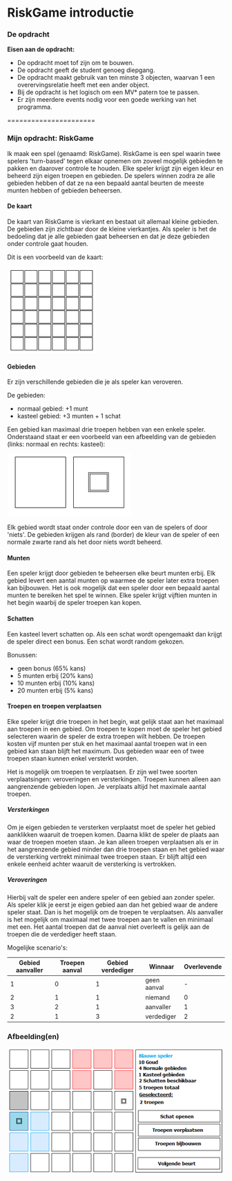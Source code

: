RiskGame introductie
======================

### De opdracht
**Eisen aan de opdracht:**
- De opdracht moet tof zijn om te bouwen.	
- De opdracht geeft de student genoeg diepgang.	
- De opdracht maakt gebruik van ten minste 3 objecten, waarvan 1 een overervingsrelatie heeft met een ander object.	
- Bij de opdracht is het logisch om een MV* patern toe te passen.	
- Er zijn meerdere events nodig voor een goede werking van het programma.

======================

### Mijn opdracht: RiskGame
Ik maak een spel (genaamd: RiskGame). 
RiskGame is een spel waarin twee spelers 'turn-based' tegen elkaar opnemen om zoveel mogelijk gebieden te pakken en daarover controle te houden.
Elke speler krijgt zijn eigen kleur en beheerd zijn eigen troepen en gebieden.
De spelers winnen zodra ze alle gebieden hebben of dat ze na een bepaald aantal beurten de meeste munten hebben of gebieden beheersen.

#### De kaart
De kaart van RiskGame is vierkant en bestaat uit allemaal kleine gebieden.
De gebieden zijn zichtbaar door de kleine vierkantjes.
Als speler is het de bedoeling dat je alle gebieden gaat beheersen en dat je deze gebieden onder controle gaat houden.

Dit is een voorbeeld van de kaart:

![kaart RiskGame](https://raw.githubusercontent.com/SEALdvd/FED01_0846138_RiskGame/master/Overige_bestanden/res/kaart.png "Kaart RiskGame")

#### Gebieden
Er zijn verschillende gebieden die je als speler kan veroveren.

De gebieden:
- normaal gebied: +1 munt
- kasteel gebied: +3 munten + 1 schat

Een gebied kan maximaal drie troepen hebben van een enkele speler.
Onderstaand staat er een voorbeeld van een afbeelding van de gebieden (links: normaal en rechts: kasteel):

![gebieden RiskGame](https://raw.githubusercontent.com/SEALdvd/FED01_0846138_RiskGame/master/Overige_bestanden/res/gebieden.png "Gebieden RiskGame")

Elk gebied wordt staat onder controle door een van de spelers of door 'niets'.
De gebieden krijgen als rand (border) de kleur van de speler of een normale zwarte rand als het door niets wordt beheerd.

#### Munten
Een speler krijgt door gebieden te beheersen elke beurt munten erbij.
Elk gebied levert een aantal munten op waarmee de speler later extra troepen kan bijbouwen.
Het is ook mogelijk dat een speler door een bepaald aantal munten te bereiken het spel te winnen.
Elke speler krijgt vijftien munten in het begin waarbij de speler troepen kan kopen.

#### Schatten
Een kasteel levert schatten op.
Als een schat wordt opengemaakt dan krijgt de speler direct een bonus.
Een schat wordt random gekozen.

Bonussen:
- geen bonus (65% kans)
- 5 munten erbij (20% kans)
- 10 munten erbij (10% kans)
- 20 munten erbij (5% kans)

#### Troepen en troepen verplaatsen
Elke speler krijgt drie troepen in het begin, wat gelijk staat aan het maximaal aan troepen in een gebied.
Om troepen te kopen moet de speler het gebied selecteren waarin de speler de extra troepen wilt hebben.
De troepen kosten vijf munten per stuk en het maximaal aantal troepen wat in een gebied kan staan blijft het maximum.
Dus gebieden waar een of twee troepen staan kunnen enkel versterkt worden.

Het is mogelijk om troepen te verplaatsen. Er zijn wel twee soorten verplaatsingen: veroveringen en versterkingen.
Troepen kunnen alleen aan aangrenzende gebieden lopen.
Je verplaats altijd het maximale aantal troepen.

##### Versterkingen
Om je eigen gebieden te versterken verplaatst moet de speler het gebied aanklikken waaruit de troepen komen.
Daarna klikt de speler de plaats aan waar de troepen moeten staan. 
Je kan alleen troepen verplaatsen als er in het aangrenzende gebied minder dan drie troepen staan en het gebied waar de versterking vertrekt minimaal twee troepen staan.
Er blijft altijd een enkele eenheid achter waaruit de versterking is vertrokken.

##### Veroveringen
Hierbij valt de speler een andere speler of een gebied aan zonder speler.
Als speler klik je eerst je eigen gebied aan dan het gebied waar de andere speler staat.
Dan is het mogelijk om de troepen te verplaatsen.
Als aanvaller is het mogelijk om maximaal met twee troepen aan te vallen en minimaal met een.
Het aantal troepen dat de aanval niet overleeft is gelijk aan de troepen die de verdediger heeft staan.

Mogelijke scenario's:

| Gebied aanvaller | Troepen aanval | Gebied verdediger | Winnaar     | Overlevende |
|------------------|----------------|-------------------|-------------|-------------|
| 1                | 0              | 1                 | geen aanval | -           |
| 2                | 1              | 1                 | niemand     | 0           |
| 3                | 2              | 1                 | aanvaller   | 1           |
| 2                | 1              | 3                 | verdediger  | 2           |

### Afbeelding(en)
![RiskGame gameplay](https://raw.githubusercontent.com/SEALdvd/FED01_0846138_RiskGame/master/Overige_bestanden/res/voorbeeldGame.png "RiskGame gameplay")
